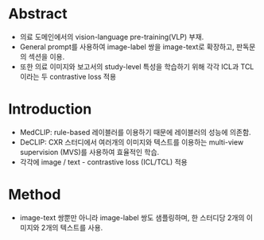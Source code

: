 # Abstract
- 의료 도메인에서의 vision-language pre-training(VLP) 부재.
- General prompt를 사용하여 image-label 쌍을 image-text로 확장하고, 판독문의 섹션을 이용.
- 또한 의료 이미지와 보고서의 study-level 특성을 학습하기 위해 각각 ICL과 TCL이라는 두 contrastive loss 적용

# Introduction
- MedCLIP: rule-based 레이블러를 이용하기 때문에 레이블러의 성능에 의존함.
- DeCLIP: CXR 스터디에서 여러개의 이미지와 텍스트를 이용하는 multi-view supervision (MVS)를 사용하여 효율적인 학습.
- 각각에 image / text - contrastive loss (ICL/TCL) 적용

# Method
- image-text 쌍뿐만 아니라 image-label 쌍도 샘플링하며, 한 스터디당 2개의 이미지와 2개의 텍스트를 사용.
